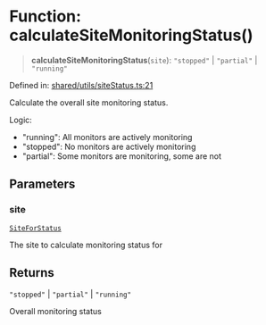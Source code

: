 # Function: calculateSiteMonitoringStatus()

> **calculateSiteMonitoringStatus**(`site`): `"stopped"` \| `"partial"` \| `"running"`

Defined in: [shared/utils/siteStatus.ts:21](https://github.com/Nick2bad4u/Uptime-Watcher/blob/dca5483e793478722cd3e6e125cafcec5fc771f0/shared/utils/siteStatus.ts#L21)

Calculate the overall site monitoring status.

Logic:
- "running": All monitors are actively monitoring
- "stopped": No monitors are actively monitoring
- "partial": Some monitors are monitoring, some are not

## Parameters

### site

[`SiteForStatus`](../../../types/interfaces/SiteForStatus.md)

The site to calculate monitoring status for

## Returns

`"stopped"` \| `"partial"` \| `"running"`

Overall monitoring status
